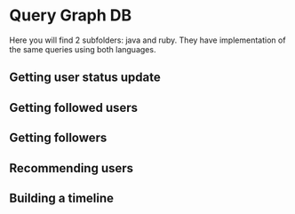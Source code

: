 # Query Graph DB

Here you will find 2 subfolders: java and ruby. They have implementation of
the same queries using both languages.

## Getting user status update

## Getting followed users

## Getting followers

## Recommending users

## Building a timeline
